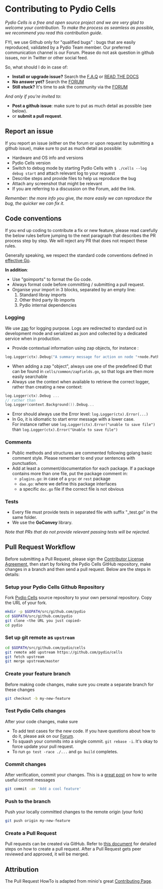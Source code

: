 # Contributing to Pydio Cells

*Pydio Cells is a free and open source project and we are very glad to welcome your contribution. To make the process as seamless as possible, we recommend you read this contribution guide*.

FYI, we use Github only for "qualified bugs" : bugs that are easily reproduced, validated by a Pydio Team member. Our preferred communication channel is our Forum. Please do not ask question in github issues, nor in Twitter or other social feed.

So, what should I do in case of:

- **Install or upgrade issue?**  Search the [F.A.Q](https://pydio.com/en/docs/faq)  or [READ THE DOCS](https://pydio.com/en/docs)  
- **No answer yet?** Search the [FORUM](https://forum.pydio.com)
- **Still stuck?** It's time to ask the community via the [FORUM](https://forum.pydio.com)

*And only if you're invited to*:

- **Post a github issue**: make sure to put as much detail as possible (see below).
- or **submit a pull request**.

## Report an issue

If you report an issue (either on the forum or upon request by submitting a github issue), make sure to put as much detail as possible:

- Hardware and OS info and versions
- Pydio Cells version
- Switch to debug mode by starting Pydio Cells with `$ ./cells --log debug start` and attach relevant log to your request
- Describe steps and provide files to help us reproduce the bug
- Attach any screenshot that might be relevant 
- If you are referring to a discussion on the Forum, add the link. 

_Remember: the more info you give, the more easily we can reproduce the bug, the quicker we can fix it._

## Code conventions

If you end up coding to contribute a fix or new feature, please read carefully the below rules before jumping to the next paragraph that describes the PR process step by step. We will reject any PR that does not respect these rules.

Generally speaking, we respect the standard code conventions defined in [effective Go](https://golang.org/doc/effective_go.html).

**In addition**:

- Use "goimports" to format the Go code.
- Always format code before committing / submitting a pull request.
- Organise your import in 3 blocks, separated by an empty line:
   1. Standard libray imports
   2. Other third party lib imports
   3. Pydio internal dependencies

### Logging

We use [zap](https://github.com/uber-go/zap) for logging purpose.
Logs are redirected to standard out in development mode and serialized as json and collected by a dedicated service when in production.

- Provide contextual information using zap objects, for instance :

```go
log.Logger(ctx).Debug("A summary message for action on node "+node.Path, zap.Any("<a predefined id>", node))...
```

- When adding a zap "object", always use one of the predefined ID that can be found in `cells/common/zapfields.go`, so that logs are then more easily searchable
- Always use the context when available to retrieve the correct logger, rather than creating a new context:

```go
log.Logger(ctx).Debug ...
// rather than
log.Logger(context.Background()).Debug...
```

- Error should always use the Error level: `log.Logger(ctx).Error(...)`
- In Go, it is idiomatic to start error message with a lower case.  
  For instance rather use `log.Logger(ctx).Error("unable to save file")`  
  than `log.Logger(ctx).Error("Unable to save file")`

### Comments

- Public methods and structures are commented following golang basic comment style. Please remember to end your sentences with punctuation.
- Add at least a comment/documentation for each package. If a package contains more than one file, put the package comment in:
  - `plugins.go`: in case of a `grpc` or `rest` package
  - `dao.go`: where we define this package interfaces
  - a specific `doc.go` file if the correct file is not obvious

### Tests

- Every file must provide tests in separated file with suffix "_test.go" in the same folder.
- We use the **GoConvey** library.

_Note that PRs that do not provide relevant passing tests will be rejected._

## Pull Request Workflow

Before submitting a Pull Request, please sign the [Contributor License Agreement](https://pydio.com/en/community/contribute/contributor-license-agreement-cla), then start by forking the Pydio Cells GitHub repository, make changes in a branch and then send a pull request. Below are the steps in details:

### Setup your Pydio Cells Github Repository

Fork [Pydio Cells](https://github.com/pydio/cells/fork) source repository to your own personal repository. Copy the URL of your fork.

```sh
mkdir -p $GOPATH/src/github.com/pydio
cd $GOPATH/src/github.com/pydio
git clone <the URL you just copied>
cd pydio
```

### Set up git remote as ``upstream``

```sh
cd $GOPATH/src/github.com/pydio/cells
git remote add upstream https://github.com/pydio/cells
git fetch upstream
git merge upstream/master
```

### Create your feature branch

Before making code changes, make sure you create a separate branch for these changes

```sh
git checkout -b my-new-feature
```

### Test Pydio Cells changes

After your code changes, make sure

- To add test cases for the new code. If you have questions about how to do it, please ask on our [Forum](https://forum.pydio.com).
- To squash your commits into a single commit. `git rebase -i`. It's okay to force update your pull request.
- To run `go test -race ./...` and `go build` completes.

### Commit changes

After verification, commit your changes. This is a [great post](https://chris.beams.io/posts/git-commit/) on how to write useful commit messages

```sh
git commit -am 'Add a cool feature'
```

### Push to the branch

Push your locally committed changes to the remote origin (your fork)

```sh
git push origin my-new-feature
```

### Create a Pull Request

Pull requests can be created via GitHub. Refer to [this document](https://help.github.com/articles/creating-a-pull-request/) for detailed steps on how to create a pull request. After a Pull Request gets peer reviewed and approved, it will be merged.

## Attribution

The Pull Request HowTo is adapted from minio's great [Contributing Page][minioContributing].

[minioContributing]: https://github.com/minio/minio/blob/master/CONTRIBUTING.md
